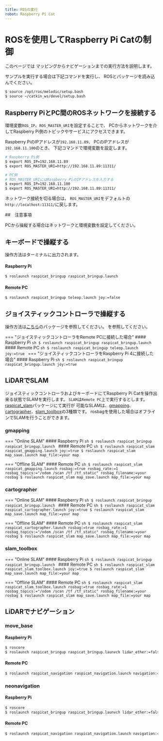 ```yaml
---
title: ROSの実行
robot: Raspberry Pi Cat
---
```


# ROSを使用してRaspberry Pi Catの制御

このページでは
マッピングからナビゲーションまでの実行方法を説明します。

サンプルを実行する場合は下記コマンドを実行し、
ROSとパッケージを読み込んでください。

```sh
$ source /opt/ros/melodic/setup.bash
$ source ~/catkin_ws/devel/setup.bash
```

## Raspberry PiとPC間のROSネットワークを接続する

環境変数`ROS_IP`、`ROS_MASTER_URI`を設定することで、
PCからネットワークを介してRaspberry Pi側のトピックやサービスにアクセスできます。

Raspberry PiのIPアドレスが`192.168.11.89`、
PCのIPアドレスが`192.168.11.100`のとき、
下記コマンドで環境変数を設定します。

```sh
# Raspberry Pi側
$ export ROS_IP=192.168.11.89
$ export ROS_MASTER_URI=http://192.168.11.89:11311/

# PC側
# ROS_MASTER_URIにはRaspberry PiのIPアドレスを入力する
$ export ROS_IP=192.168.11.100
$ export ROS_MASTER_URI=http://192.168.11.89:11311/
```

ネットワーク接続を切る場合は、
`ROS_MASTER_URI`をデフォルトの`http://localhost:11311/`に戻します。

##　注意事項

PCから操縦する場合はネットワークと環境変数を設定してください。

## キーボードで操縦する

操作方法はターミナルに出力されます。
#### Raspberry Pi
```sh
$ roslaunch raspicat_bringup raspicat_bringup.launch
```

#### Remote PC
```sh
$ roslaunch raspicat_bringup teleop.launch joy:=false
```

## ジョイスティックコントローラで操縦する

操作方法は[こちら](https://github.com/rt-net/raspicat_ros/blob/main/raspicat_gamepad_controller/README.ja.md)のパッケージを参照してください。
を参照してください。

=== "ジョイスティックコントローラをRemote PCに接続した場合"
    #### Raspberry Pi
    ```sh
    $ roslaunch raspicat_bringup raspicat_bringup.launch
    ```
    #### Remote PC
    ```sh
    $ roslaunch raspicat_bringup teleop.launch joy:=true
    ```
=== "ジョイスティックコントローラをRaspberry Pi 4に接続した場合"
    #### Raspberry Pi
    ```sh
    $ roslaunch raspicat_bringup raspicat_bringup.launch joy:=true
    ```

## LiDARでSLAM

ジョイスティックコントローラおよびキーボードにてRaspberry Pi Catを操作出来る状態でSLAMを実行します。
`SLAM`は`Remote PC`上で実行するとします。
[raspicat_slam](https://github.com/rt-net/raspicat_slam_navigation/tree/main/raspicat_slam)パッケージにて実行が
可能なSLAMは、[gmapping](http://wiki.ros.org/gmapping)、[cartographer](http://wiki.ros.org/cartographer)、[slam_toolbox](http://wiki.ros.org/slam_toolbox)の3種類です。
rosbagを使用した場合はオフラインでSLAMを行うことができます。

### gmapping

=== "Online SLAM"
    #### Raspberry Pi
    ```sh
    $ roslaunch raspicat_bringup raspicat_bringup.launch
    ```
    #### Remote PC
    ```sh
    $ roslaunch raspicat_slam raspicat_gmapping.launch joy:=true
    $ roslaunch raspicat_slam map_save.launch map_file:=your map
    ```

=== "Offline SLAM"
    #### Remote PC
    ```sh
    $ roslaunch raspicat_slam raspicat_gmapping.launch rosbag:=true rosbag_rate:=1 rosbag_topics:="/odom /scan /tf /tf_static" rosbag_filename:=your rosbag
    $ roslaunch raspicat_slam map_save.launch map_file:=your map
    ```

### cartographer
=== "Online SLAM"
    #### Raspberry Pi
    ```sh
    $ roslaunch raspicat_bringup raspicat_bringup.launch
    ```
    #### Remote PC
    ```sh
    $ roslaunch raspicat_slam raspicat_cartographer.launch joy:=true
    $ roslaunch raspicat_slam map_save.launch map_file:=your map
    ```

=== "Offline SLAM"
    #### Remote PC
    ```sh
    $ roslaunch raspicat_slam raspicat_cartographer.launch rosbag:=true rosbag_rate:=1 rosbag_topics:="/odom /scan /tf /tf_static" rosbag_filename:=your rosbag
    $ roslaunch raspicat_slam map_save.launch map_file:=your map
    ```

### slam_toolbox
=== "Online SLAM"
    #### Raspberry Pi
    ```sh
    $ roslaunch raspicat_bringup raspicat_bringup.launch
    ```
    #### Remote PC
    ```sh
    $ roslaunch raspicat_slam raspicat_slam_toolbox.launch joy:=true
    $ roslaunch raspicat_slam map_save.launch map_file:=your map
    ```

=== "Offline SLAM"
    #### Remote PC
    ```sh
    $ roslaunch raspicat_slam raspicat_slam_toolbox.launch rosbag:=true rosbag_rate:=1 rosbag_topics:="/odom /scan /tf /tf_static" rosbag_filename:=your rosbag
    $ roslaunch raspicat_slam map_save.launch map_file:=your map
    ```

## LiDARでナビゲーション

### move_base
#### Raspberry Pi
```sh
$ roscore
$ roslaunch raspicat_bringup raspicat_bringup.launvch lidar_ether:=false lidar_usb:=true joy:=false
```
#### Remote PC
```sh
$ roslaunch raspicat_navigation raspicat_navigation.launch navigation:="move_base"
```

### neonavigation
#### Raspberry Pi
```sh
$ roscore
$ roslaunch raspicat_bringup raspicat_bringup.launvch lidar_ether:=false lidar_usb:=true joy:=false
```
#### Remote PC
```sh
$ roslaunch raspicat_navigation raspicat_navigation.launch navigation:="neonav"
```